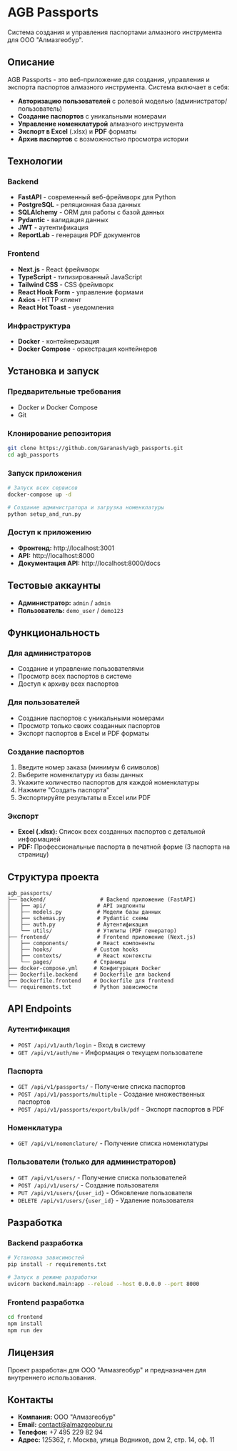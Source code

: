 # AGB Passports

Система создания и управления паспортами алмазного инструмента для ООО "Алмазгеобур".

## Описание

AGB Passports - это веб-приложение для создания, управления и экспорта паспортов алмазного инструмента. Система включает в себя:

- **Авторизацию пользователей** с ролевой моделью (администратор/пользователь)
- **Создание паспортов** с уникальными номерами
- **Управление номенклатурой** алмазного инструмента
- **Экспорт в Excel** (.xlsx) и **PDF** форматы
- **Архив паспортов** с возможностью просмотра истории

## Технологии

### Backend
- **FastAPI** - современный веб-фреймворк для Python
- **PostgreSQL** - реляционная база данных
- **SQLAlchemy** - ORM для работы с базой данных
- **Pydantic** - валидация данных
- **JWT** - аутентификация
- **ReportLab** - генерация PDF документов

### Frontend
- **Next.js** - React фреймворк
- **TypeScript** - типизированный JavaScript
- **Tailwind CSS** - CSS фреймворк
- **React Hook Form** - управление формами
- **Axios** - HTTP клиент
- **React Hot Toast** - уведомления

### Инфраструктура
- **Docker** - контейнеризация
- **Docker Compose** - оркестрация контейнеров

## Установка и запуск

### Предварительные требования
- Docker и Docker Compose
- Git

### Клонирование репозитория
```bash
git clone https://github.com/Garanash/agb_passports.git
cd agb_passports
```

### Запуск приложения
```bash
# Запуск всех сервисов
docker-compose up -d

# Создание администратора и загрузка номенклатуры
python setup_and_run.py
```

### Доступ к приложению
- **Фронтенд:** http://localhost:3001
- **API:** http://localhost:8000
- **Документация API:** http://localhost:8000/docs

## Тестовые аккаунты

- **Администратор:** `admin` / `admin`
- **Пользователь:** `demo_user` / `demo123`

## Функциональность

### Для администраторов
- Создание и управление пользователями
- Просмотр всех паспортов в системе
- Доступ к архиву всех паспортов

### Для пользователей
- Создание паспортов с уникальными номерами
- Просмотр только своих созданных паспортов
- Экспорт паспортов в Excel и PDF форматы

### Создание паспортов
1. Введите номер заказа (минимум 6 символов)
2. Выберите номенклатуру из базы данных
3. Укажите количество паспортов для каждой номенклатуры
4. Нажмите "Создать паспорта"
5. Экспортируйте результаты в Excel или PDF

### Экспорт
- **Excel (.xlsx):** Список всех созданных паспортов с детальной информацией
- **PDF:** Профессиональные паспорта в печатной форме (3 паспорта на страницу)

## Структура проекта

```
agb_passports/
├── backend/                 # Backend приложение (FastAPI)
│   ├── api/                # API эндпоинты
│   ├── models.py           # Модели базы данных
│   ├── schemas.py          # Pydantic схемы
│   ├── auth.py             # Аутентификация
│   └── utils/              # Утилиты (PDF генератор)
├── frontend/               # Frontend приложение (Next.js)
│   ├── components/         # React компоненты
│   ├── hooks/             # Custom hooks
│   ├── contexts/           # React контексты
│   └── pages/             # Страницы
├── docker-compose.yml     # Конфигурация Docker
├── Dockerfile.backend     # Dockerfile для backend
├── Dockerfile.frontend    # Dockerfile для frontend
└── requirements.txt       # Python зависимости
```

## API Endpoints

### Аутентификация
- `POST /api/v1/auth/login` - Вход в систему
- `GET /api/v1/auth/me` - Информация о текущем пользователе

### Паспорта
- `GET /api/v1/passports/` - Получение списка паспортов
- `POST /api/v1/passports/multiple` - Создание множественных паспортов
- `POST /api/v1/passports/export/bulk/pdf` - Экспорт паспортов в PDF

### Номенклатура
- `GET /api/v1/nomenclature/` - Получение списка номенклатуры

### Пользователи (только для администраторов)
- `GET /api/v1/users/` - Получение списка пользователей
- `POST /api/v1/users/` - Создание пользователя
- `PUT /api/v1/users/{user_id}` - Обновление пользователя
- `DELETE /api/v1/users/{user_id}` - Удаление пользователя

## Разработка

### Backend разработка
```bash
# Установка зависимостей
pip install -r requirements.txt

# Запуск в режиме разработки
uvicorn backend.main:app --reload --host 0.0.0.0 --port 8000
```

### Frontend разработка
```bash
cd frontend
npm install
npm run dev
```

## Лицензия

Проект разработан для ООО "Алмазгеобур" и предназначен для внутреннего использования.

## Контакты

- **Компания:** ООО "Алмазгеобур"
- **Email:** contact@almazgeobur.ru
- **Телефон:** +7 495 229 82 94
- **Адрес:** 125362, г. Москва, улица Водников, дом 2, стр. 14, оф. 11
